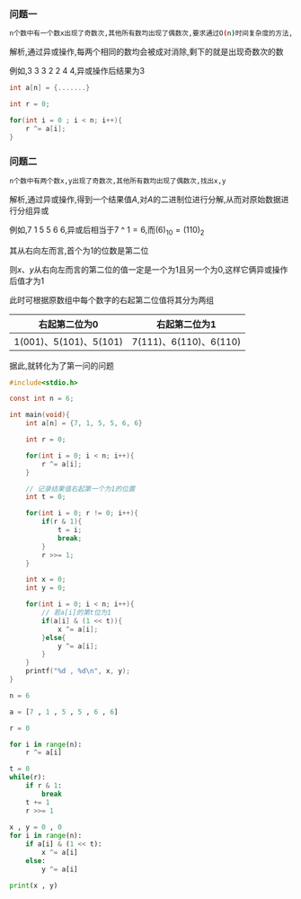<!--
 * @Description: 
 * @Version: 1.0
 * @Author: dalao
 * @Email: dalao_li@163.com
 * @Date: 2022-04-13 21:16:41
 * @LastEditors: dalao
 * @LastEditTime: 2022-04-20 21:39:12
-->

### 问题一


```sh
n个数中有一个数x出现了奇数次,其他所有数均出现了偶数次,要求通过O(n)时间复杂度的方法,求x
```

解析,通过异或操作,每两个相同的数均会被成对消除,剩下的就是出现奇数次的数

例如,$3$ $3$ $3$ $2$ $2$ $4$ $4$,异或操作后结果为$3$

```c
int a[n] = {.......}

int r = 0;

for(int i = 0 ; i < n; i++){
    r ^= a[i];
}
```


### 问题二


```sh
n个数中有两个数x,y出现了奇数次,其他所有数均出现了偶数次,找出x,y
```

解析,通过异或操作,得到一个结果值$A$,对$A$的二进制位进行分解,从而对原始数据进行分组异或

例如,$7$ $1$ $5$ $5$ $6$ $6$,异或后相当于$7$ ^ $1 = 6$,而$(6)_{10} = (110)_{2}$

其从右向左而言,首个为$1$的位数是第二位

则$x、y$从右向左而言的第二位的值一定是一个为$1$且另一个为$0$,这样它俩异或操作后值才为$1$

此时可根据原数组中每个数字的右起第二位值将其分为两组


| 右起第二位为$0$            | 右起第二位为$1$            |
| -------------------------- | -------------------------- |
| $1(001) 、5(101) 、5(101)$ | $7(111) 、6(110) 、6(110)$ |

据此,就转化为了第一问的问题

```c
#include<stdio.h>

const int n = 6;

int main(void){
    int a[n] = {7, 1, 5, 5, 6, 6}

    int r = 0;

    for(int i = 0; i < n; i++){
        r ^= a[i];
    }

    // 记录结果值右起第一个为1的位置
    int t = 0;

    for(int i = 0; r != 0; i++){
        if(r & 1){
            t = i;
            break;
        }
        r >>= 1;
    }

    int x = 0;
    int y = 0;

    for(int i = 0; i < n; i++){
        // 若a[i]的第t位为1
        if(a[i] & (1 << t)){
            x ^= a[i];
        }else{
            y ^= a[i];
        }
    }
    printf("%d , %d\n", x, y);
}
```

```py
n = 6

a = [7 , 1 , 5 , 5 , 6 , 6]

r = 0

for i in range(n):
    r ^= a[i]

t = 0
while(r):
    if r & 1:
        break
    t += 1
    r >>= 1
    
x , y = 0 , 0
for i in range(n):
    if a[i] & (1 << t):
        x ^= a[i]
    else:
        y ^= a[i]

print(x , y)
```